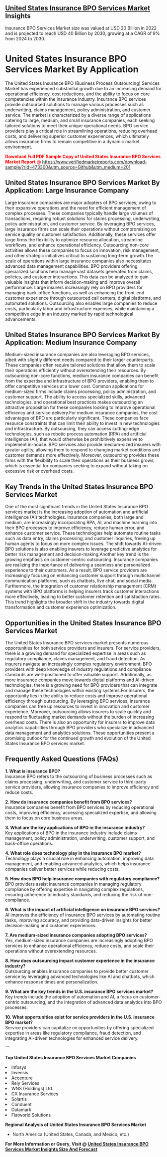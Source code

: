 <h2><a href="https://www.verifiedmarketreports.com/download-sample/?rid=473300&amp;utm_source=Github&amp;utm_medium=201" target="_blank">United States Insurance BPO Services Market</a> Insights</h2><p>Insurance BPO Services Market size was valued at USD 20 Billion in 2022 and is projected to reach USD 40 Billion by 2030, growing at a CAGR of 9% from 2024 to 2030.</p><p><h1>United States Insurance BPO Services Market By Application</h1><p>The United States Insurance BPO (Business Process Outsourcing) Services Market has experienced substantial growth due to an increasing demand for operational efficiency, cost reductions, and the ability to focus on core competencies within the insurance industry. Insurance BPO services provide outsourced solutions to manage various processes such as underwriting, claims management, policy administration, and customer service. The market is characterized by a diverse range of applications catering to large, medium, and small insurance companies, each seeking tailored solutions to meet their unique operational needs. BPO service providers play a critical role in streamlining operations, reducing overhead costs, and delivering superior customer experiences, which ultimately allows insurance firms to remain competitive in a dynamic market environment.<p><span class=""><span style="color: #ff0000;"><strong>Download Full PDF Sample Copy of United States Insurance BPO Services Market Report</strong> @ </span><a href="https://www.verifiedmarketreports.com/download-sample/?rid=473300&amp;utm_source=Github&amp;utm_medium=201" target="_blank">https://www.verifiedmarketreports.com/download-sample/?rid=473300&amp;utm_source=Github&amp;utm_medium=201</a></span></p></p><h2>United States Insurance BPO Services Market By Application: Large Insurance Company</h2><p>Large insurance companies are major adopters of BPO services, owing to their expansive operations and the need for efficient management of complex processes. These companies typically handle large volumes of transactions, requiring robust solutions for claims processing, underwriting, policy administration, and customer service. By leveraging BPO services, large insurance firms can scale their operations without compromising on service quality or customer satisfaction. Additionally, these services offer large firms the flexibility to optimize resource allocation, streamline workflows, and enhance operational efficiency. Outsourcing non-core activities allows these companies to focus on innovation, risk management, and other strategic initiatives critical to sustaining long-term growth.The scale of operations within large insurance companies also necessitates advanced data management capabilities. BPO providers offering specialized solutions help manage vast datasets generated from claims, policies, and customer interactions. This data can be analyzed to gain valuable insights that inform decision-making and improve overall performance. Large insurers increasingly rely on BPO providers for managing back-office functions, as well as enhancing the front-end customer experience through outsourced call centers, digital platforms, and automated solutions. Outsourcing also enables large companies to reduce costs, particularly labor and infrastructure expenses, while maintaining a competitive edge in an industry marked by rapid technological advancements.</p><h2>United States Insurance BPO Services Market By Application: Medium Insurance Company</h2><p>Medium-sized insurance companies are also leveraging BPO services, albeit with slightly different needs compared to their larger counterparts. These companies often require tailored solutions that allow them to scale their operations efficiently without overextending their resources. By outsourcing non-core functions, medium insurance companies can benefit from the expertise and infrastructure of BPO providers, enabling them to offer competitive services at a lower cost. Common applications for medium-sized firms include claims processing, policy administration, and customer support. The ability to access specialized skills, advanced technologies, and operational best practices makes outsourcing an attractive proposition for these companies looking to improve operational efficiency and service delivery.For medium insurance companies, the cost advantages of BPO are particularly significant. These companies face resource constraints that can limit their ability to invest in new technologies and infrastructure. By outsourcing, they can access cutting-edge technologies, such as robotic process automation (RPA) and artificial intelligence (AI), that would otherwise be prohibitively expensive to implement in-house. BPO services also provide medium-sized insurers with greater agility, allowing them to respond to changing market conditions and customer demands more effectively. Moreover, outsourcing provides these firms with the flexibility to scale their operations as their business grows, which is essential for companies seeking to expand without taking on excessive risk or overhead costs.</p><h2>Key Trends in the United States Insurance BPO Services Market</h2><p>One of the most significant trends in the United States Insurance BPO services market is the increasing adoption of automation and artificial intelligence (AI) technologies. Insurance companies, both large and medium, are increasingly incorporating RPA, AI, and machine learning into their BPO processes to improve efficiency, reduce human error, and enhance customer service. These technologies help automate routine tasks such as data entry, claims processing, and customer inquiries, freeing up human agents to focus on more complex issues. The shift towards AI-driven BPO solutions is also enabling insurers to leverage predictive analytics for better risk management and decision-making.Another key trend is the growing emphasis on customer-centric outsourcing. Insurance companies are realizing the importance of delivering a seamless and personalized experience to their customers. As a result, BPO service providers are increasingly focusing on enhancing customer support through multichannel communication platforms, such as chatbots, live chat, and social media. Furthermore, the integration of customer relationship management (CRM) systems with BPO platforms is helping insurers track customer interactions more effectively, leading to better customer retention and satisfaction rates. This trend highlights the broader shift in the industry towards digital transformation and customer experience optimization.</p><h2>Opportunities in the United States Insurance BPO Services Market</h2><p>The United States Insurance BPO services market presents numerous opportunities for both service providers and insurers. For service providers, there is a growing demand for specialized expertise in areas such as regulatory compliance, claims management, and fraud detection. As insurers navigate an increasingly complex regulatory environment, BPO providers with deep knowledge of industry regulations and compliance standards are well-positioned to offer valuable support. Additionally, as more insurance companies move towards digital platforms and AI-driven technologies, there is a growing need for BPO providers that can integrate and manage these technologies within existing systems.For insurers, the opportunity lies in the ability to reduce costs and improve operational efficiency through outsourcing. By leveraging BPO services, insurance companies can free up resources to invest in innovation and customer experience. Moreover, outsourcing allows insurers to scale quickly and respond to fluctuating market demands without the burden of increasing overhead costs. There is also an opportunity for insurers to improve data analytics capabilities through BPO providers who specialize in advanced data management and analytics solutions. These opportunities present a promising outlook for the continued growth and evolution of the United States Insurance BPO services market.</p><h2>Frequently Asked Questions (FAQs)</h2><p><b>1. What is insurance BPO?</b><br>Insurance BPO refers to the outsourcing of business processes such as claims processing, underwriting, and customer service to third-party service providers, allowing insurance companies to improve efficiency and reduce costs.</p><p><b>2. How do insurance companies benefit from BPO services?</b><br>Insurance companies benefit from BPO services by reducing operational costs, improving efficiency, accessing specialized expertise, and allowing them to focus on core business areas.</p><p><b>3. What are the key applications of BPO in the insurance industry?</b><br>Key applications of BPO in the insurance industry include claims management, policy administration, underwriting, customer support, and back-office operations.</p><p><b>4. What role does technology play in the insurance BPO market?</b><br>Technology plays a crucial role in enhancing automation, improving data management, and enabling advanced analytics, which helps insurance companies deliver better services while reducing costs.</p><p><b>5. How does BPO help insurance companies with regulatory compliance?</b><br>BPO providers assist insurance companies in managing regulatory compliance by offering expertise in navigating complex regulations, ensuring adherence to industry standards, and reducing the risk of non-compliance.</p><p><b>6. What is the impact of artificial intelligence on insurance BPO services?</b><br>AI improves the efficiency of insurance BPO services by automating routine tasks, improving accuracy, and providing data-driven insights for better decision-making and customer experiences.</p><p><b>7. Are medium-sized insurance companies adopting BPO services?</b><br>Yes, medium-sized insurance companies are increasingly adopting BPO services to enhance operational efficiency, reduce costs, and scale their operations without overextending resources.</p><p><b>8. How does outsourcing impact customer experience in the insurance industry?</b><br>Outsourcing enables insurance companies to provide better customer service by leveraging advanced technologies like AI and chatbots, which enhance response times and personalization.</p><p><b>9. What are the key trends in the U.S. insurance BPO services market?</b><br>Key trends include the adoption of automation and AI, a focus on customer-centric outsourcing, and the integration of advanced data analytics into BPO processes.</p><p><b>10. What opportunities exist for service providers in the U.S. insurance BPO market?</b><br>Service providers can capitalize on opportunities by offering specialized expertise in areas like regulatory compliance, fraud detection, and integrating AI-driven technologies for enhanced service delivery.</p>```</p><p><strong>Top United States Insurance BPO Services Market Companies</strong></p><div data-test-id=""><p><li>Infosys</li><li> Invensis</li><li> Accenture</li><li> Rely Services</li><li> WNS (Holdings) Ltd.</li><li> CX Insurance Services</li><li> Solartis</li><li> Conduent</li><li> Datamark</li><li> Flatworld Solutions</li></p><div><strong>Regional Analysis of&nbsp;United States Insurance BPO Services Market</strong></div><ul><li dir="ltr"><p dir="ltr">North America&nbsp;(United States, Canada, and Mexico, etc.)</p></li></ul><p><strong>For More Information or Query, Visit @&nbsp;</strong><strong><a href="https://www.verifiedmarketreports.com/product/insurance-bpo-services-market/?utm_source=Github&amp;utm_medium=201" target="_blank">United States Insurance BPO Services Market Insights Size And Forecast</a></strong></p></div>
